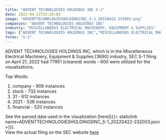 ```yaml
---
title: "ADVENT TECHNOLOGIES HOLDINGS INC S-1"
date: 2022-04-22T23:20:03
image: "ADVENTTECHNOLOGIESHOLDINGSINC_S-1_20220422-232003.png"
companies: "ADVENT TECHNOLOGIES HOLDINGS INC"
industry: "MISCELLANEOUS ELECTRICAL MACHINERY, EQUIPMENT & SUPPLIES"
tags: ["ADVENT TECHNOLOGIES HOLDINGS INC","MISCELLANEOUS ELECTRICAL MACHINERY, EQUIPMENT & SUPPLIES","04-21-2022","S-1"]
forms: "S-1"
---
```

ADVENT TECHNOLOGIES HOLDINGS INC, which is in the Miscellaneous Electrical Machinery, Equipment & Supplies [3690] industry, SEC S-1 filing on April 21, 2022 had 77951 (cleaned) words - 600 were utilized for the visualizations.

Top Words:
1. company - 908 instances
2. stock - 732 instances
3. 31 - 612 instances
4. 2021 - 538 instances
5. financial - 520 instances


See the parsed data used in the visualization [here]({{< staticlink name=ADVENTTECHNOLOGIESHOLDINGSINC_S-1_20220422-232003.json >}}).  
View the actual filing on the SEC website [here](https://www.sec.gov/Archives/edgar/data/1744494/0001140361-22-015410.txt)